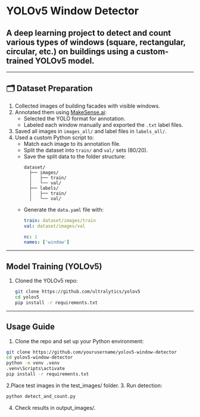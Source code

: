 #  YOLOv5 Window Detector

## A deep learning project to detect and count various types of windows (square, rectangular, circular, etc.) on buildings using a custom-trained YOLOv5 model.
---

## 🗂 Dataset Preparation

1. Collected images of building facades with visible windows.
2. Annotated them using [MakeSense.ai](https://www.makesense.ai/):
   - Selected the YOLO format for annotation.
   - Labeled each window manually and exported the `.txt` label files.
3. Saved all images in `images_all/` and label files in `labels_all/`.
4. Used a custom Python script to:
   - Match each image to its annotation file.
   - Split the dataset into `train/` and `val/` sets (80/20).
   - Save the split data to the folder structure:
     ```
     dataset/
       ├── images/
       │   ├── train/
       │   └── val/
       ├── labels/
       │   ├── train/
       │   └── val/
     ```
   - Generate the `data.yaml` file with:
     ```yaml
     train: dataset/images/train
     val: dataset/images/val

     nc: 1
     names: ['window']
     ```

---

##  Model Training (YOLOv5)

1. Cloned the YOLOv5 repo:
   ```bash
   git clone https://github.com/ultralytics/yolov5
   cd yolov5
   pip install -r requirements.txt
   
---

## Usage Guide
1. Clone the repo and set up your Python environment:
```bash
git clone https://github.com/yourusername/yolov5-window-detector
cd yolov5-window-detector
python -m venv .venv
.venv\Scripts\activate
pip install -r requirements.txt
```
2.Place test images in the test_images/ folder.
3. Run detection:
```bash
python detect_and_count.py
```
4. Check results in output_images/.
